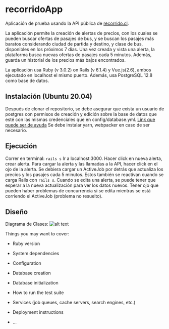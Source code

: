 # recorridoApp

Aplicación de prueba usando la API pública de [recorrido.cl](http://recorrido.cl/).

La aplicación permite la creación de alertas de precios, con los cuales se pueden buscar ofertas de pasajes de bus,
y se buscan los pasajes más baratos considerando ciudad de partida y destino, y clase de bus, disponibles en los próximos 7 días. Una vez creada y vista una alerta, la plataforma busca nuevas ofertas de pasajes cada 5 minutos. Además, guarda un historial de los precios más bajos encontrados.

La aplicación usa Ruby (v 3.0.2) on Rails (v 6.1.4) y Vue.js(2.6), ambos ejecutado en localhost el mismo puerto. Además, usa PostgreSQL 12.8 como base de datos.

## Instalación (Ubuntu 20.04)

Después de clonar el repositorio, se debe asegurar que exista un usuario de postgres con permisos de creación y edición sobre la base de datos que esté con las mismas credenciales que en config/database.yml. [Link que puede ser de ayuda](https://stackoverflow.com/a/10565632)
Se debe instalar yarn, webpacker en caso de ser necesario.

## Ejecución

Correr en terminal:
`rails s`
Ir a localhost:3000.
Hacer click en nueva alerta, crear alerta.
Para cargar la alerta y las llamadas a la API, hacer click en el ojo de la alerta.
Se debiera cargar un ActiveJob por detrás que actualiza los precios y los pasajes cada 5 minutos. Estos también se reactivan cuando se carga Rails con `rails s`.
Cuando se edita una alerta, se puede tener que esperar a la nueva actualización para ver los datos nuevos. Tener ojo que pueden haber problemas de concurrencia si se edita mientras se está corriendo el ActiveJob (problema no resuelto).

## Diseño

Diagrama de Clases:
![alt text](https://github.com/selira/recorridoapp/blob/master/app/assets/UML.jpg?raw=true)



Things you may want to cover:

* Ruby version

* System dependencies

* Configuration

* Database creation

* Database initialization

* How to run the test suite

* Services (job queues, cache servers, search engines, etc.)

* Deployment instructions

* ...
